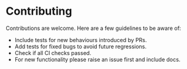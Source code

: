 # Contributing

Contributions are welcome. Here are a few guidelines to be aware of:

- Include tests for new behaviours introduced by PRs.
- Add tests for fixed bugs to avoid future regressions.
- Check if all CI checks passed.
- For new functionality please raise an issue first and include docs.
